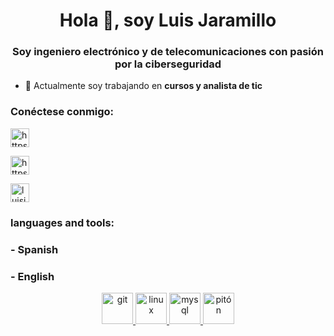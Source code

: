 <h1 align="center">Hola 👋, soy Luis Jaramillo</h1>
<h3 align="center">Soy ingeniero electrónico y de telecomunicaciones con pasión por la ciberseguridad</h3>

- 🔭 Actualmente soy trabajando en **cursos y analista de tic**

<h3 align="left">Conéctese conmigo:</h3>
<p align="left">
  <a href="https://linkedin.com/in/luis-jaramillo-3588a2174" target="blank"><img align="center" src="https://encrypted-tbn0.gstatic.com/images?q=tbn:ANd9GcSVBOh2ZMZ7BRzSZBIOk9K2dXDV9gZ3PeMZUh8vico&s" alt="https://www.linkedin.com/in/luis-jaramillo-3588a2174" height="30" width= "30" /></a>

  <a href="https://instagram.com/luisjaramillo90/" target="blank"><img align="center" src="https://cdn.pixabay.com/photo/2021/06/15/12/17/instagram-6338401_1280.png" alt="https://www.instagram.com/luisjaramillo90/" height="30" width=" 30" /></a>
  

<a href="https://discord.gg/luisj" target="blank"><img align="center" src="https://raw.githubusercontent.com/rahuldkjain/github-profile-readme-generator/master/src/images/icons/Social/discord.svg" alt="luisj" height="30" width="30" /></a> </p>

<h3 align="left"> languages and tools:</h3>
<h3 align="left">- Spanish</h3>
<h3 align="left">- English</h3>

<p align="center"> <a href="https://git-scm.com/" target="_blank" rel="noreferrer"> <img src="https://encrypted-tbn0.gstatic.com/images?q=tbn:ANd9GcQp3dMZHVV51klEwe2rRRLScE0ggEnGwnYJAibEVnuyBUMV4LMt-QlCdGLmq799laaaQ1w&usqp=CAU" alt="git" width="50" height="50"/> </a> <a href="https://www.linux.org/ " target="_blank" rel="noreferrer"> <img src="https://img.icons8.com/color/12x/linux.png" alt="linux" width= "50" height="50"/> </a> <a href="https://www.mysql.com/" target="_blank" rel="noreferrer"> <img src="https://uxwing.com/wp-content/themes/uxwing/download/brands-and-social-media/mysql-icon.png" alt="mysql" width="50" height="50"/> </a> <a href="https:// www.python.org" target="_blank" rel="noreferrer"> <img src="https://encrypted-tbn0.gstatic.com/images?q=tbn:ANd9GcQ0Sb3zR9wizi2S0DJxe14sELuDTsGAIL6USPFDs7Uueg&s" alt= "pitón" width="50" height="50"/></a>
